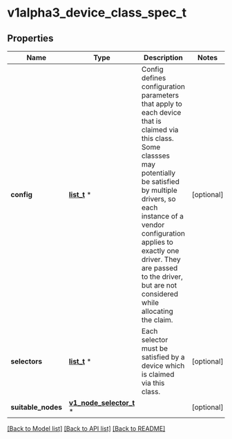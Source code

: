 # v1alpha3_device_class_spec_t

## Properties
Name | Type | Description | Notes
------------ | ------------- | ------------- | -------------
**config** | [**list_t**](v1alpha3_device_class_configuration.md) \* | Config defines configuration parameters that apply to each device that is claimed via this class. Some classses may potentially be satisfied by multiple drivers, so each instance of a vendor configuration applies to exactly one driver.  They are passed to the driver, but are not considered while allocating the claim. | [optional] 
**selectors** | [**list_t**](v1alpha3_device_selector.md) \* | Each selector must be satisfied by a device which is claimed via this class. | [optional] 
**suitable_nodes** | [**v1_node_selector_t**](v1_node_selector.md) \* |  | [optional] 

[[Back to Model list]](../README.md#documentation-for-models) [[Back to API list]](../README.md#documentation-for-api-endpoints) [[Back to README]](../README.md)


